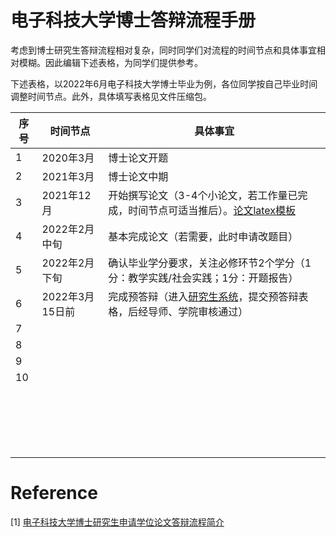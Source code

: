 # 电子科技大学博士答辩流程手册

考虑到博士研究生答辩流程相对复杂，同时同学们对流程的时间节点和具体事宜相对模糊。因此编辑下述表格，为同学们提供参考。

下述表格，以2022年6月电子科技大学博士毕业为例，各位同学按自己毕业时间调整时间节点。此外，具体填写表格见文件压缩包。



| 序号 | 时间节点        | 具体事宜                                                     |
| ---- | --------------- | ------------------------------------------------------------ |
| 1    | 2020年3月       | 博士论文开题                                                 |
| 2    | 2021年3月       | 博士论文中期                                                 |
| 3    | 2021年12月      | 开始撰写论文（3-4个小论文，若工作量已完成，时间节点可适当推后）。[论文latex模板](https://www.overleaf.com/latex/templates/uestc-thesis-template/nwpkhtrtjhrg) |
| 4    | 2022年2月中旬   | 基本完成论文（若需要，此时申请改题目）                       |
| 5    | 2022年2月下旬   | 确认毕业学分要求，关注必修环节2个学分（1分：教学实践/社会实践；1分：开题报告） |
| 6    | 2022年3月15日前 | 完成预答辩（进入[研究生系统](https://yjsjy.uestc.edu.cn/pyxx/home/index)，提交预答辩表格，后经导师、学院审核通过） |
| 7    |                 |                                                              |
| 8    |                 |                                                              |
| 9    |                 |                                                              |
| 10   |                 |                                                              |
|      |                 |                                                              |
|      |                 |                                                              |
|      |                 |                                                              |
|      |                 |                                                              |
|      |                 |                                                              |
|      |                 |                                                              |
|      |                 |                                                              |
|      |                 |                                                              |
|      |                 |                                                              |
|      |                 |                                                              |
|      |                 |                                                              |
|      |                 |                                                              |
|      |                 |                                                              |
|      |                 |                                                              |
|      |                 |                                                              |
|      |                 |                                                              |
|      |                 |                                                              |
|      |                 |                                                              |
|      |                 |                                                              |



# Reference

[1] [电子科技大学博士研究生申请学位论文答辩流程简介](https://gr.uestc.edu.cn/tongzhi/129/3986#procedure)
